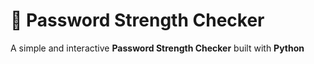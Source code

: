 # 🔐 Password Strength Checker

A simple and interactive **Password Strength Checker** built with **Python**
